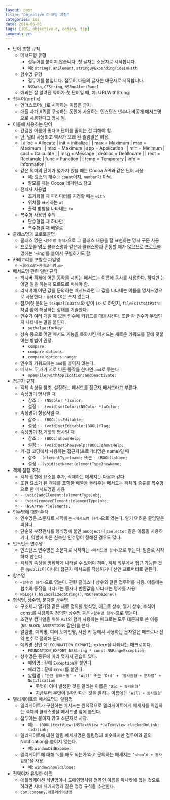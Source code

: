 ```yaml
---
layout: post
title: "Objective-C 코딩 지침"
categories: ios
date: 2014-06-01
tags: [iOS, objective-c, coding, tip]
comment: yes
---
```


- 단어 조합 규칙
    - 메서드명 유형
        - 접두어를 붙이지 않습니다. 첫 글자는 소문자로 시작합니다.
        - 예: `strings`, `anElement`, `stringByExpandingTideInPath`
    - 함수명 유형
        - 접두어를 붙입니다. 접두어 다음의 글자는 대문자로 시작합니다.
        - `NSData`, `CFString`, `NSRunAlertPanel`
    - 예외는 잘 알려진 약어가 첫 단어일 때, 예: URLWithString:
- 접두어(prefix)
    - 언더스코어(`_`)로 시작하는 이름은 금지
    - 애플 사가 API를 구성하는 동안에 사용하는 인스턴스 변수나 비공개 메서드명으로 사용한다고 명시 됨.
- 이름에 사용하는 단어
    - 간결한 이름이 좋다고 단어를 줄이는 건 피해야 함.
    - 단, 널리 사용되고 역사가 오래 된 줄임말은 허용.
    - | alloc = Allocate | init = initialize |
| max = Maximum | max = Maximum |
| max = Maximum | app = Application |
| min = Minimum | cacl = Calculate |
| msg = Message | dealloc = Deallocate |
| rect = Rectangle | func = Function |
| temp = Temporary | info = Information|
  - 같은 의미의 단어가 몇가지 있을 때는 Cocoa API와 같은 단어 사용
      - 예: 요소의 개수는 `count`이지, `number`가 아님.
      - 잘모를 때는 Cocoa 레퍼런스 참고
  - 전치사 사용법
      - 초기화할 때 파라미터를 지정할 때는 `with`
      - 위치를 표시하는 `at`
      - 출력 방향을 나타내는 `to`
  - 복수형 사용법 주의
      - 단수형일 때 하나만
      - 복수형일 때 배열로
- 클래스명과 프로토콜명
    - 클래스 명은 `<함수명 형식>`으로 그 클래스 내용을 잘 표현하는 명사 구문 사용
    - 프로토콜 명도 클래스명과 같은데 클래스명과 혼동할 때가 많으므로 프로토콜 명에는 ‘~ing’를 붙여서 구별하기도 함.
- 카테고리를 포함한 파일명
    - `<클래스명+카테고리명.m>`
- 메서드명 관련 일반 규칙
    - 리시버 객체에 어떤 동작을 시키는 메서드는 이름에 동사를 사용한다. 하지만 <do>는 어떤 일을 하는지 모르므로 피해야 함.
    - 리시버에 어떤 값을 문의하는 메서드라면 그 값을 나타내는 이름을 명서드명으로 사용한다 - getXXX는 쓰지 않는다.
    - 참/거짓 문의는 `isEqualToData:`와 같이 `is~`로 하던지, `fileExistsAtPath:`처럼 참에 해당하는 상태를 기술한다.
    - 인수가 여러 개일 때 모든 인수에 키워드를 대응시킨다. 또한 각 인수가 무엇인지 나타내는 말을 붙인다.
        - `setValue:forKey:`
    - 상속 등으로 어떤 메서드 기능을 특화시킨 메서드는 새로운 키워드를 끝에 덧붙이는 방법이 권장.
        - `compare:`
        - `compare:options:`
        - `compare:options:range:`
    - 인수의 키워드에는 `and`를 붙이지 않는다.
    - 메서드 두 개가 서로 다른 동작을 한다면 `and`로 묶는다
        - `openFile:withApplication:andDeactivate:`
- 접근자 규칙
    - 객체 속성을 참조, 설정하는 메서드를 접근자 메서드라고 부른다.
    - 속성명이 명사일 때
        - 참조 : `- (NSColor *)color;`
        - 설정 : `- (void)setColor:(NSColor *)aColor;`
    - 속성명이 형용사일 때
        - 참조 : `- (BOOL)isEditable;`
        - 설정 : `- (void)setEditable:(BOOL)flag;`
    - 속성명이 참,거짓의 명사일 때
        - 참조 : `- (BOOL)showsHelp;`
        - 설정 : `- (void)setShowsHelp:(BOOL)showsHelp;`
    - 키-값 코딩에서 사용하는 접근자(프로퍼티명은 name)일 때
        - 참조 `- (elementType)name;` 또는 `- (BOOL)isName;`
        - 설정 `- (void)setName:(elementType)newName;`
- 객체 집합 조작
    - 객체 집합에 요소를 추가, 삭제하는 메세지는 다음과 같다.
    - 또한 요소가 된 객체를 포함한 배열을 돌려주는 메서드는 객체의 종류를 복수형으로 한 메서드명을 사용
    - `- (void)addElement:(elementType)obj;`
    - `- (void)removeElement:(elementType)obj;`
    - `- (NSArray *)elements;`
- 인수명에 대한 주석
    - 인수명은 소문자로 시작하는 `<메서드명 형식>`으로 엮는다. 알기 어려운 줄임말은 피한다.
    - 단순히 부정관사를 형식명에 붙인 `anObject`나 `aSelector` 같은 이름을 사용하거나, 역할에 따른 친숙한 인수명이 정해진 경우도 많다.
- 인스턴스 변수명
    - 인스턴스 변수명은 소문자로 시작하는 `<메서드명 형식>`으로 엮는다. 밑줄로 시작하지 않는다.
    - 객체의 속성을 명확하게 나타낼 수 있어야 하며, 객체 외부에서 접근 가능한 것은 `@public`이 아니라 접근자 메서드를 작성하거나 선언 프로퍼티로 만든다.
- 함수명
    - `<함수명 형식>`으로 엮는다. 관련 클래스나 상수와 같은 접두어를 사용. 이름에는 함수의 동작을 나타내는 동사나 반환값을 나타내는 명사를 사용
    - `NSLog()`, `NSLocalizedString()`, `NSCreateZone()`
- 형식명, 상수명, 문자열 상수명
    - 구조체나 열거형 같은 새로 정의한 형식명, 매크로 상수, 열거 상수, 수식어 const를 사용하여 정의한 상수명 등은 `<함수명 형식>`으로 엮는다.
    - 조건부 컴파일을 위해 `#if`와 함께 사용하는 매크로는 모두 대문자로 쓴 이름(`NS_BLOCK_ASSERTIONS` 같은)을 쓴다.
    - 알림명, 예외명, 여러 도메인명, 사전 키 등에서 사용하는 문자열은 매크로나 전역 변수로 정의해 둔다.
    - 예외명 선언 예: `FOUNDATION_EXPORT`는 extern을 나타내는 매크로이다.
        - `FOUNDATION_EXPORT NSString * const NSRangeException;`
    - 상수명은 종류에 따라 몇가지 관습이 있다.
        - 예외명 : 끝에 `Exception`을 붙인다
        - 에러명 : 끝에 `Error`를 붙인다.
        - 알림명 : `‘관련 클래스명’ + ‘Will’` 또는 `‘Did’ + ‘동사원형 + 문자열’ + Notification`
            - 무엇이 이미 발생한 것을 알리는 이름은 `‘Did + 동사원형’`
            - 지금부터 무엇이 일어난다는 것을 알리는 이름에는 `‘Will + 동사원형’`
- 델리게이트의 메서드명과 알림명
    - 델리게이트가 구현하는 메서드는 원칙적으로 델리게이트에게 메세지를 위임하는 객체의 클래스명을 메서드명 앞에 붙인다.
    - 접두어는 붙이지 않고 소문자로 시작.
        - 예: `- (BOOL)textView:(NSTextView *)aTextView clickedOnLink:(id)link;`
    - 델리게이트에 대한 알림 메세지명은 알림명과 비슷하지만 접두어와 끝의 Notification을 붙이지 않는다.
        - 예: `windowDidExpose:`
    - 델리게이트에 대해 ‘~를 해도 되는가’라고 문의하는 메세지는 `‘should + 동사원형’`을 사용.
        - 예: `windowShouldClose:`
- 전역이자 유일한 이름
    - 애플리케이션 식별명이나 도메인명처럼 전역인 이름을 하나밖에 없는 것으로 하려면 자바 패키지명과 같은 명명 규칙을 추천한다.
    - `com.company.애플리케이션명`
